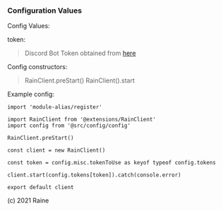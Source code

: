 ### Configuration Values

Config Values:

 token: 
 > Discord Bot Token obtained from [here](https://discord.com/developers/applications)

Config constructors:

> RainClient.preStart()
> RainClient().start

Example config:

```
import 'module-alias/register'

import RainClient from '@extensions/RainClient'
import config from '@src/config/config'

RainClient.preStart()

const client = new RainClient()

const token = config.misc.tokenToUse as keyof typeof config.tokens

client.start(config.tokens[token]).catch(console.error)

export default client
```

(c) 2021 Raine
